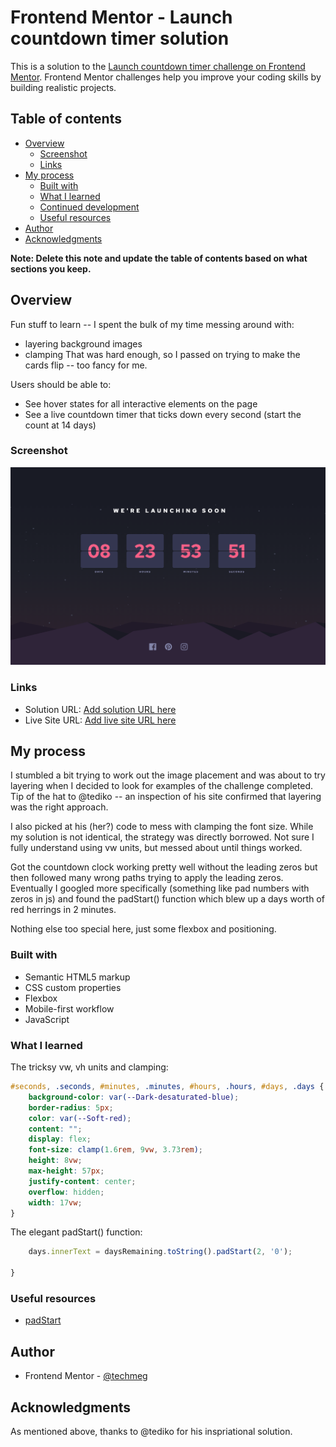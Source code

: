 # Frontend Mentor - Launch countdown timer solution

This is a solution to the [Launch countdown timer challenge on Frontend Mentor](https://www.frontendmentor.io/challenges/launch-countdown-timer-N0XkGfyz-). Frontend Mentor challenges help you improve your coding skills by building realistic projects. 

## Table of contents

- [Overview](#overview)
  - [Screenshot](#screenshot)
  - [Links](#links)
- [My process](#my-process)
  - [Built with](#built-with)
  - [What I learned](#what-i-learned)
  - [Continued development](#continued-development)
  - [Useful resources](#useful-resources)
- [Author](#author)
- [Acknowledgments](#acknowledgments)

**Note: Delete this note and update the table of contents based on what sections you keep.**

## Overview
Fun stuff to learn -- I spent the bulk of my time messing around with:
 - layering background images
 - clamping 
That was hard enough, so I passed on trying to make the cards flip -- too fancy for me.

Users should be able to:

- See hover states for all interactive elements on the page
- See a live countdown timer that ticks down every second (start the count at 14 days)

### Screenshot

![Desktop screenshot](./images/desktop-timer.png)


### Links

- Solution URL: [Add solution URL here](https://your-solution-url.com)
- Live Site URL: [Add live site URL here](https://your-live-site-url.com)

## My process
I stumbled a bit trying to work out the image placement and was about to try layering when I decided to look for examples of the challenge completed. Tip of the hat to @tediko -- an inspection of his site confirmed that layering was the right approach.

I also picked at his (her?) code to mess with clamping the font size. While my solution is not identical, the strategy was directly borrowed. Not sure I fully understand using vw units, but messed about until things worked.

Got the countdown clock working pretty well without the leading zeros but then followed many wrong paths trying to apply the leading zeros. Eventually I googled more specifically (something like pad numbers with zeros in js) and found the padStart() function which blew up a days worth of red herrings in 2 minutes.

Nothing else too special here, just some flexbox and positioning.

### Built with

- Semantic HTML5 markup
- CSS custom properties
- Flexbox
- Mobile-first workflow
- JavaScript

### What I learned
The tricksy vw, vh units and clamping:

```css
#seconds, .seconds, #minutes, .minutes, #hours, .hours, #days, .days {
    background-color: var(--Dark-desaturated-blue);
    border-radius: 5px;
    color: var(--Soft-red);
    content: "";
    display: flex;
    font-size: clamp(1.6rem, 9vw, 3.73rem);
    height: 8vw;
    max-height: 57px;
    justify-content: center;
    overflow: hidden;
    width: 17vw;
}
```
The elegant padStart() function:

```js
    days.innerText = daysRemaining.toString().padStart(2, '0');

}
```

### Useful resources

- [padStart](https://developer.mozilla.org/en-US/docs/Web/JavaScript/Reference/Global_Objects/String/padStart)

## Author

- Frontend Mentor - [@techmeg](https://www.frontendmentor.io/profile/techmeg)


## Acknowledgments

As mentioned above, thanks to @tediko for his inspriational solution.